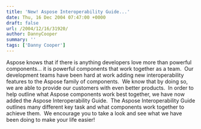 ```yaml
---
title: 'New! Aspose Interoperability Guide...'
date: Thu, 16 Dec 2004 07:47:00 +0000
draft: false
url: /2004/12/16/31920/
author: DannyCooper
summary: ''
tags: ['Danny Cooper']
---
```


Aspose knows that if there is anything developers love more than powerful components… it is powerful components that work together as a team.  Our development teams have been hard at work adding new interoperability features to the Aspose family of components.  We know that by doing so, we are able to provide our customers with even better products.  In order to help outline what Aspose components work best together, we have now added the Aspose Interoperability Guide.  The Aspose Interoperability Guide outlines many different key task and what components work together to achieve them.  We encourage you to take a look and see what we have been doing to make your life easier!







